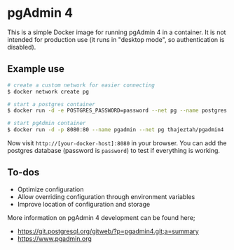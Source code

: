 # pgAdmin 4

This is a simple Docker image for running pgAdmin 4 in a container. It is not 
intended for production use (it runs in "desktop mode", so authentication
is disabled).

## Example use

```bash
# create a custom network for easier connecting
$ docker network create pg

# start a postgres container
$ docker run -d -e POSTGRES_PASSWORD=password --net pg --name postgres postgres

# start pgAdmin container
$ docker run -d -p 8080:80 --name pgadmin --net pg thajeztah/pgadmin4
```

Now visit `http://[your-docker-host]:8080` in your browser. You can add the
postgres database (password is `password`) to test if everything is working.


## To-dos

- Optimize configuration
- Allow overriding configuration through environment variables
- Improve location of configuration and storage


More information on pgAdmin 4 development can be found here;

- https://git.postgresql.org/gitweb/?p=pgadmin4.git;a=summary
- https://www.pgadmin.org
